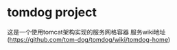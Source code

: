 # tomdog project
这是一个使用tomcat架构实现的服务网格容器
服务wiki地址(https://github.com/tom-dog/tomdog/wiki/tomdog-home)
